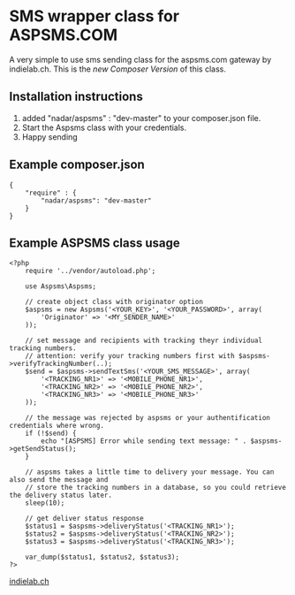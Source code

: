 SMS wrapper class for ASPSMS.COM
================

A very simple to use sms sending class for the aspsms.com gateway by indielab.ch. This is the _new Composer Version_ of this class.

Installation instructions
-------------------------

1. added "nadar/aspsms" : "dev-master" to your composer.json file.
2. Start the Aspsms class with your credentials.
3. Happy sending

Example composer.json
------------

	{
		"require" : {
			"nadar/aspsms": "dev-master"
		}
	}
	
Example ASPSMS class usage
-----------

	<?php
		require '../vendor/autoload.php';
		
		use Aspsms\Aspsms;

		// create object class with originator option
		$aspsms = new Aspsms('<YOUR_KEY>', '<YOUR_PASSWORD>', array(
    		'Originator' => '<MY_SENDER_NAME>'
		));

		// set message and recipients with tracking theyr individual tracking numbers.
		// attention: verify your tracking numbers first with $aspsms->verifyTrackingNumber(..);
		$send = $aspsms->sendTextSms('<YOUR_SMS_MESSAGE>', array(
    		'<TRACKING_NR1>' => '<MOBILE_PHONE_NR1>',
			'<TRACKING_NR2>' => '<MOBILE_PHONE_NR2>',
    		'<TRACKING_NR3>' => '<MOBILE_PHONE_NR3>'
		));

		// the message was rejected by aspsms or your authentification credentials where wrong.
		if (!$send) {
    		echo "[ASPSMS] Error while sending text message: " . $aspsms->getSendStatus();
		}

		// aspsms takes a little time to delivery your message. You can also send the message and
		// store the tracking numbers in a database, so you could retrieve the delivery status later.
		sleep(10);

		// get deliver status response
		$status1 = $aspsms->deliveryStatus('<TRACKING_NR1>');
		$status2 = $aspsms->deliveryStatus('<TRACKING_NR2>');
		$status3 = $aspsms->deliveryStatus('<TRACKING_NR3>');

		var_dump($status1, $status2, $status3);
	?>

[indielab.ch](www.indielab.ch)
